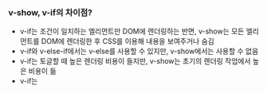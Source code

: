 ### v-show, v-if의 차이점?
- v-if는 조건이 일치하는 엘리먼트만 DOM에 렌더링하는 반면, v-show는 모든 엘리먼트를 DOM에 렌더링한 후 CSS를 이용해 내용을 보여주거나 숨김
- v-if와 v-else-if에서는 v-else를 사용할 수 있지만, v-show에서는 사용할 수 없음
- v-if는 토글할 때 높은 렌더링 비용이 들지만, v-show는 초기의 렌더링 작업에서 높은 비용이 듦
- v-if는 <template>태그에서 사용할 수 있지만 v-show는 사용할 수 없음

### props와 state차이
state는 자체 컴포넌트 내부에서 사용하는 데이터고 props는 부모 컴포넌트에서 자식 컴포넌트로 전달되는 데이터입니다.

### computed와 watch의 차이점?
- computed 자동으로 값을 변경하고 캐싱해주는 `반응형 getter`
- watch는 Vue 인스턴스의 특정 프로퍼티가 변경될때 지정한 콜백함수가 실행되는 `반응형 콜백`

### computed와 methods의 차이점?
- method는 랜더링을 할때마다 항상 메서드를 호출해야하지만, computed는 예제의 message의 값이 변했을 경우만 다시 랜더링 한다.
- computed는 결과를 캐싱하고 methods는 종속된 값이란 개념이 없다.

### 단방향 바인딩과 양방향 바인딩에 대한 차이점?
- 단방향 바인딩 : 데이터 흐름이 한쪽인 경우를 의미한다.
  대표적인 지시어는 v-on, v-bind, {{}} 머스태시 태그
  v-on(@) 은 UI에서 데이터 모델(viewModel)을 업데이트 하거나 출력할때 사용한다.
  v-bind(:) 는 데이터 모델(viewModel) 에서 업데이트 된 상태를 UI에 반영한다.
- 양방햔 바인딩 : 데이터 흐름이 양방향이 경우를 의미한다.
  대표적인 지시어는 v-model
  데이터모델(viewModel)이 변경되면, 자동으로 UI도 변경이 된다.
    
### vue 에서 mixin 이 필요한 이유는?
- mixin 은 여러 컴포넌트간의 공통으로 사용하고 있는 로직, 상태들을 재사용하는 방법
- 2개의 컴포넌트가 동일한 기능을 가지고 있다고 생각해보자. 만약 같은 메서드를 2개 작성한다면 코드 중복 + 해당 메서드들이 바뀌면 코드를 2번 수정해야한다. -> 이걸 우아하게 mixin 으로 해결 가능하다.
- mixins : [] 속성으로 지정하면 된다.
- mixin과 컴포넌트의 옵션이 중첩이 된다면, 두 옵션은 'Merged' 된다.
- 라이프사이클도 믹스인에 정의가 가능하지만, 라이프사이클 함수는 모두 실행된다(mixin -> component)

### slot
slot은 부모 컴포넌트에서 자식 컴포넌트의 엘리먼트를 지정할때 사용합니다.
부모에 따라서 자식의 컴포넌트에 영향을 받을 테니, 컴포넌트 재사용성면에서 좋은 장점을 가집니다.
또한 범위 있는 slot을 통해 컴포넌트 내에서도 잘게 쪼개서 재사용이 가능합니다.

  
## vuex

### mutation 과 Actions의 차이?
  
mutation은 state값을 변경해주면서 동기적인 처리를 할때 사용하고 Actions는 비동기적인 처리를 하면서 mutation을 이용해 state값을 변경할때 사용합니다.
